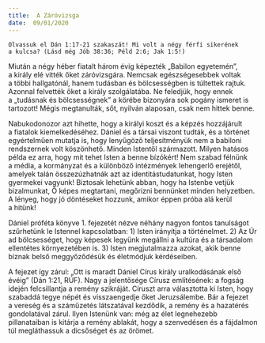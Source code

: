 ```yaml
---
title:  A Záróvizsga
date:  09/01/2020
---
```


`Olvassuk el Dán 1:17-21 szakaszát! Mi volt a négy férfi sikerének a kulcsa? (Lásd még Jób 38:36; Péld 2:6; Jak 1:5!)`

Miután a négy héber fiatalt három évig képezték „Babilon egyetemén”, a király elé vitték őket záróvizsgára. Nemcsak egészségesebbek voltak a többi hallgatónál, hanem tudásban és bölcsességben is túltettek rajtuk. Azonnal felvették őket a király szolgálatába. Ne feledjük, hogy ennek a „tudásnak és bölcsességnek” a körébe bizonyára sok pogány ismeret is tartozott! Mégis megtanulták, sőt, nyilván alaposan, csak nem hittek benne.

Nabukodonozor azt hihette, hogy a királyi koszt és a képzés hozzájárult a fiatalok kiemelkedéséhez. Dániel és a társai viszont tudták, és a történet egyértelműen mutatja is, hogy lenyűgöző teljesítményük nem a babiloni rendszernek volt köszönhető. Minden Istentől származott. Milyen hatásos példa ez arra, hogy mit tehet Isten a benne bízókért! Nem szabad félnünk a média, a kormányzat és a különböző intézmények lehengerlő erejétől, amelyek talán összezúzhatnák azt az identitástudatunkat, hogy Isten gyermekei vagyunk! Biztosak lehetünk abban, hogy ha Istenbe vetjük bizalmunkat, Ő képes megtartani, megőrizni bennünket minden helyzetben. A lényeg, hogy jó döntéseket hozzunk, amikor éppen próba alá kerül a hitünk!

Dániel próféta könyve 1. fejezetét nézve néhány nagyon fontos tanulságot szűrhetünk le Istennel kapcsolatban: 1) Isten irányítja a történelmet. 2) Az Úr ad bölcsességet, hogy képesek legyünk megállni a kultúra és a társadalom ellentétes környezetében is. 3) Isten megjutalmazza azokat, akik benne bíznak belső meggyőződésük és életmódjuk kérdéseiben.

A fejezet így zárul: „Ott is maradt Dániel Círus király uralkodásának első évéig” (Dán 1:21, RÚF). Nagy a jelentősége Círusz említésének: a fogság idején felcsillantja a remény szikráját. Círuszt arra választotta ki Isten, hogy szabaddá tegye népét és visszaengedje őket Jeruzsálembe. Bár a fejezet a vereség és a száműzetés látszatával kezdődik, a remény és a hazatérés gondolatával zárul. Ilyen Istenünk van: még az élet legnehezebb pillanataiban is kitárja a remény ablakát, hogy a szenvedésen és a fájdalmon túl megláthassuk a dicsőséget és az örömet.